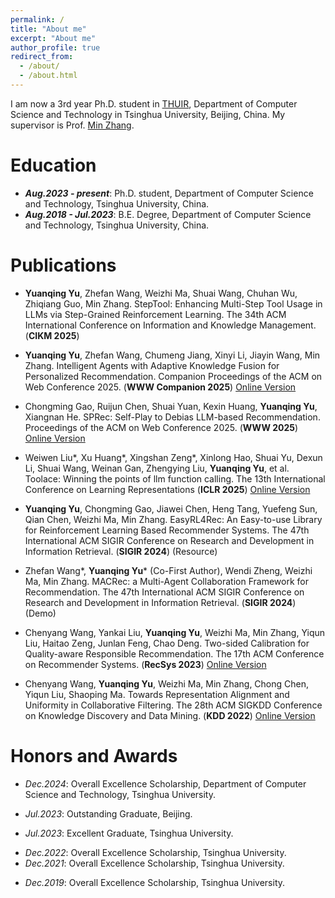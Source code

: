 ```yaml
---
permalink: /
title: "About me"
excerpt: "About me"
author_profile: true
redirect_from: 
  - /about/
  - /about.html
---
```


I am now a 3rd year Ph.D. student in [THUIR](http://www.thuir.cn/), Department of Computer Science and Technology in Tsinghua University, Beijing, China. My supervisor is Prof. [Min Zhang](http://www.thuir.cn/group/~mzhang/). 
<!-- My major research interests are about reinforcement learning in recommender systems.  -->


Education
======

* ***Aug.2023 - present***: Ph.D. student, Department of Computer Science and Technology, Tsinghua University, China.
* ***Aug.2018 - Jul.2023***: B.E. Degree, Department of Computer Science and Technology, Tsinghua University, China. 

Publications
======

* **Yuanqing Yu**, Zhefan Wang, Weizhi Ma, Shuai Wang, Chuhan Wu, Zhiqiang Guo, Min Zhang. StepTool: Enhancing Multi-Step Tool Usage in LLMs via Step-Grained Reinforcement Learning. The 34th ACM International Conference on Information and Knowledge Management. (**CIKM 2025**)

* **Yuanqing Yu**, Zhefan Wang, Chumeng Jiang, Xinyi Li, Jiayin Wang, Min Zhang. Intelligent Agents with Adaptive Knowledge Fusion for Personalized Recommendation. Companion Proceedings of the ACM on Web Conference 2025. (**WWW Companion 2025**) [Online Version](https://dl.acm.org/doi/pdf/10.1145/3701716.3719230)

* Chongming Gao, Ruijun Chen, Shuai Yuan, Kexin Huang, **Yuanqing Yu**, Xiangnan He. SPRec: Self-Play to Debias LLM-based Recommendation. Proceedings of the ACM on Web Conference 2025. (**WWW 2025**) [Online Version](https://dl.acm.org/doi/abs/10.1145/3696410.3714524)

* Weiwen Liu\*, Xu Huang\*, Xingshan Zeng\*, Xinlong Hao, Shuai Yu, Dexun Li, Shuai Wang, Weinan Gan, Zhengying Liu, **Yuanqing Yu**, et al. Toolace: Winning the points of llm function calling. The 13th International Conference on Learning Representations (**ICLR 2025**) [Online Version](https://arxiv.org/pdf/2409.00920)

* **Yuanqing Yu**, Chongming Gao, Jiawei Chen, Heng Tang, Yuefeng Sun, Qian Chen, Weizhi Ma, Min Zhang. EasyRL4Rec: An Easy-to-use Library for Reinforcement Learning Based Recommender Systems. The 47th International ACM SIGIR Conference on Research and Development in Information Retrieval. (**SIGIR 2024**) (Resource)

* Zhefan Wang\*, **Yuanqing Yu**\* (Co-First Author), Wendi Zheng, Weizhi Ma, Min Zhang. MACRec: a Multi-Agent Collaboration Framework for Recommendation. The 47th International ACM SIGIR Conference on Research and Development in Information Retrieval. (**SIGIR 2024**) (Demo)

* Chenyang Wang, Yankai Liu, **Yuanqing Yu**, Weizhi Ma, Min Zhang, Yiqun Liu, Haitao Zeng, Junlan Feng, Chao Deng. Two-sided Calibration for Quality-aware Responsible Recommendation. The 17th ACM Conference on Recommender Systems. (**RecSys 2023**) [Online Version](https://dl.acm.org/doi/10.1145/3604915.3608799)

* Chenyang Wang, **Yuanqing Yu**, Weizhi Ma, Min Zhang, Chong Chen, Yiqun Liu, Shaoping Ma. Towards Representation Alignment and Uniformity in Collaborative Filtering. The 28th ACM SIGKDD Conference on Knowledge Discovery and Data Mining. (**KDD 2022**) [Online Version](https://dl.acm.org/doi/10.1145/3534678.3539253)

Honors and Awards
======

* *Dec.2024*: Overall Excellence Scholarship, Department of Computer Science and Technology, Tsinghua University.

* *Jul.2023*: Outstanding Graduate, Beijing.
* *Jul.2023*: Excellent Graduate, Tsinghua University.
<!-- * *Jul.2023*: Outstanding Graduate, Department of Computer Science and Technology, Tsinghua University. -->
* *Dec.2022*: Overall Excellence Scholarship, Tsinghua University.
* *Dec.2021*: Overall Excellence Scholarship, Tsinghua University.
<!-- * *Dec.2020*: Social Practice Scholarship, Tsinghua University. -->
<!-- * *Dec.2020*: Community Contribution Scholarship, Tsinghua University. -->
* *Dec.2019*: Overall Excellence Scholarship, Tsinghua University. 
